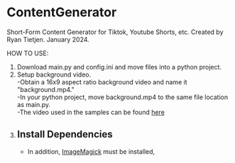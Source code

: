 # ContentGenerator
Short-Form Content Generator for Tiktok, Youtube Shorts, etc.
Created by Ryan Tietjen.
January 2024.

HOW TO USE:

1. Download main.py and config.ini and move files into a python project.  
2. Setup background video.  
   -Obtain a 16x9 aspect ratio background video and name it "background.mp4."  
   -In your python project, move background.mp4 to the same file location as main.py.  
   -The video used in the samples can be found [here](https://www.youtube.com/watch?v=952ILTHDgC4)  
4. Install Dependencies  
   - 
   - In addition, [ImageMagick](https://imagemagick.org/) must be installed,
